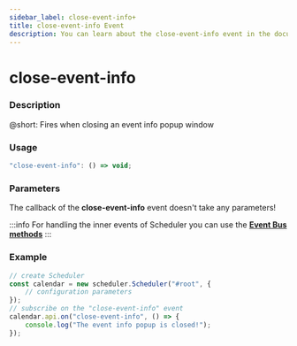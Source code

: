 ```yaml
---
sidebar_label: close-event-info+
title: close-event-info Event
description: You can learn about the close-event-info event in the documentation of the DHTMLX JavaScript Scheduler library. Browse developer guides and API reference, try out code examples and live demos, and download a free 30-day evaluation version of DHTMLX Scheduler.
---
```


# close-event-info

### Description

@short: Fires when closing an event info popup window

### Usage

~~~jsx {}
"close-event-info": () => void;
~~~

### Parameters

The callback of the **close-event-info** event doesn't take any parameters!

:::info
For handling the inner events of Scheduler you can use the [**Event Bus methods**](api/overview/eventbus_overview.md)
:::

### Example

~~~jsx {6-8}
// create Scheduler
const calendar = new scheduler.Scheduler("#root", {
	// configuration parameters
});
// subscribe on the "close-event-info" event
calendar.api.on("close-event-info", () => {
	console.log("The event info popup is closed!");
});
~~~
